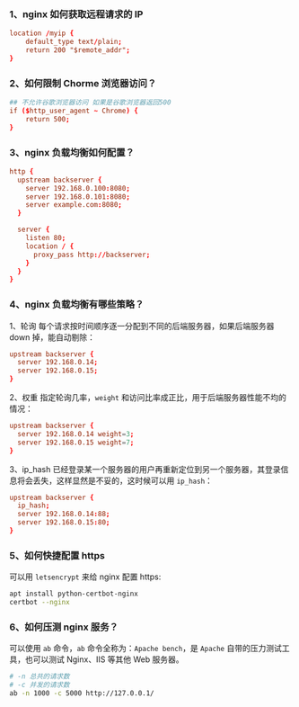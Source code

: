 ### 1、nginx 如何获取远程请求的 IP

```conf
location /myip {
	default_type text/plain;
	return 200 "$remote_addr";
}
```

### 2、如何限制 Chorme 浏览器访问？

```conf
## 不允许谷歌浏览器访问 如果是谷歌浏览器返回500
if ($http_user_agent ~ Chrome) {   
    return 500;  
}
```

### 3、nginx 负载均衡如何配置？

```conf
http {
  upstream backserver {
    server 192.168.0.100:8080;
    server 192.168.0.101:8080;
    server example.com:8080;
  }

  server {
    listen 80;
    location / {
      proxy_pass http://backserver;
    }
  }
}
```

### 4、nginx 负载均衡有哪些策略？

1、轮询
每个请求按时间顺序逐一分配到不同的后端服务器，如果后端服务器 down 掉，能自动剔除：
```conf
upstream backserver {
  server 192.168.0.14;
  server 192.168.0.15;
}
```

2、权重
指定轮询几率，`weight` 和访问比率成正比，用于后端服务器性能不均的情况：
```conf
upstream backserver {
  server 192.168.0.14 weight=3;
  server 192.168.0.15 weight=7;
}
```

3、ip_hash
已经登录某一个服务器的用户再重新定位到另一个服务器，其登录信息将会丢失，这样显然是不妥的，这时候可以用 `ip_hash`：
```conf
upstream backserver {
  ip_hash;
  server 192.168.0.14:88;
  server 192.168.0.15:80;
}
```

### 5、如何快捷配置 https

可以用 `letsencrypt` 来给 nginx 配置 https:

```bash
apt install python-certbot-nginx
certbot --nginx
```

### 6、如何压测 nginx 服务？

可以使用 `ab` 命令，`ab` 命令全称为：`Apache bench`，是 `Apache` 自带的压力测试工具，也可以测试 Nginx、IIS 等其他 Web 服务器。

```bash
# -n 总共的请求数
# -c 并发的请求数
ab -n 1000 -c 5000 http://127.0.0.1/
```


